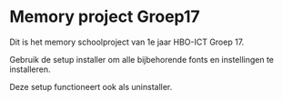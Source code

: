 # Memory project Groep17
Dit is het memory schoolproject van 1e jaar HBO-ICT Groep 17.

Gebruik de setup installer om alle bijbehorende fonts en instellingen te installeren. 

Deze setup functioneert ook als uninstaller.

